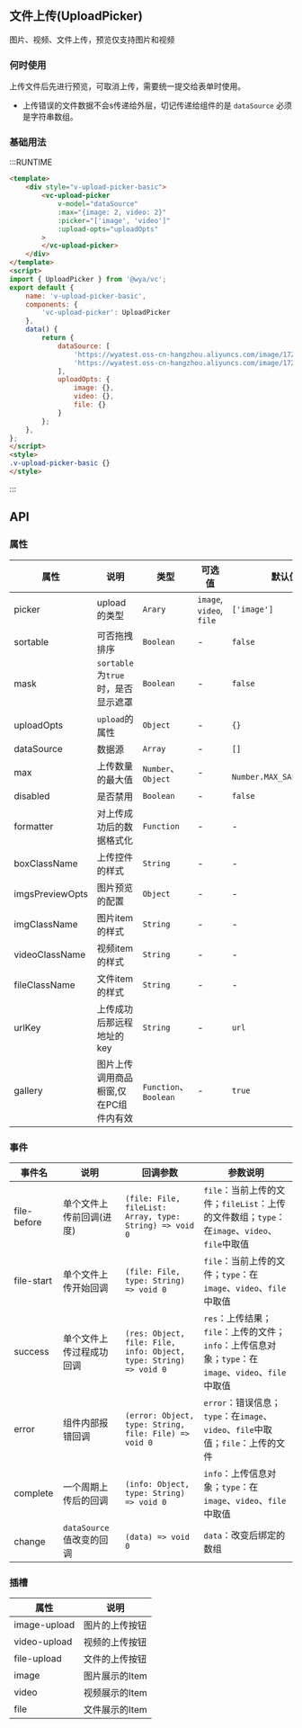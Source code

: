 ## 文件上传(UploadPicker)
图片、视频、文件上传，预览仅支持图片和视频

### 何时使用
上传文件后先进行预览，可取消上传，需要统一提交给表单时使用。
- 上传错误的文件数据不会s传递给外层，切记传递给组件的是 `dataSource` 必须是字符串数组。

### 基础用法

:::RUNTIME
```html
<template>
    <div style="v-upload-picker-basic">
        <vc-upload-picker
            v-model="dataSource"
            :max="{image: 2, video: 2}"
            :picker="['image', 'video']"
            :upload-opts="uploadOpts"
        >
        </vc-upload-picker>
    </div>
</template>
<script>
import { UploadPicker } from '@wya/vc';
export default {
    name: 'v-upload-picker-basic',
	components: {
		'vc-upload-picker': UploadPicker
	},
	data() {
		return {
			dataSource: [
				'https://wyatest.oss-cn-hangzhou.aliyuncs.com/image/172/20191226/2007790743/test_video.mp4', 
				'https://wyatest.oss-cn-hangzhou.aliyuncs.com/image/172/20200306/0936814587/O1CN01STX58I1HIDIUHqYwP_!!2885750734.jpg!4-4'
            ],
            uploadOpts: {
                image: {},
                video: {},
                file: {}
            }
		};
	},
};
</script>
<style>
.v-upload-picker-basic {}
</style>
```
:::

## API

### 属性
属性 | 说明 | 类型 | 可选值 | 默认值
---|---|---|---|---
picker | upload的类型 | `Arary` | `image`, `video`, `file` | `['image']`
sortable | 可否拖拽排序 | `Boolean` | - | `false`
mask | `sortable`为`true`时，是否显示遮罩 | `Boolean` | - | `false`
uploadOpts | `upload`的属性 | `Object` | - | `{}`
dataSource | 数据源 | `Array` | - | `[]`
max | 上传数量的最大值 | `Number`、`Object` | - | ` Number.MAX_SAFE_INTEGER`
disabled | 是否禁用 | `Boolean` | - | `false`
formatter | 对上传成功后的数据格式化 | `Function` | - | - |
boxClassName | 上传控件的样式 | `String` | - | - |
imgsPreviewOpts | 图片预览的配置 | `Object` | - | - |
imgClassName | 图片item的样式 | `String` | - | - |
videoClassName | 视频item的样式 | `String` | - | - |
fileClassName | 文件item的样式 | `String` | - | - |
urlKey | 上传成功后那远程地址的key | `String` | - |`url` |
gallery | 图片上传调用商品橱窗,仅在PC组件内有效 | `Function`、`Boolean` | - | `true`

### 事件
事件名 | 说明 | 回调参数 | 参数说明
---|---|---|---
file-before | 单个文件上传前回调(进度) | `(file: File, fileList: Array, type: String) => void 0` | `file`：当前上传的文件；`fileList`：上传的文件数组；`type`：在`image`、`video`、`file`中取值
file-start | 单个文件上传开始回调 | `(file: File, type: String) => void 0` | `file`：当前上传的文件；`type`：在`image`、`video`、`file`中取值
success | 单个文件上传过程成功回调 | `(res: Object, file: File, info: Object, type: String) => void 0` | `res`：上传结果；`file`：上传的文件；`info`：上传信息对象；`type`：在`image`、`video`、`file`中取值
error | 组件内部报错回调 | `(error: Object, type: String, file: File) => void 0` | `error`：错误信息；`type`：在`image`、`video`、`file`中取值；`file`：上传的文件
complete | 一个周期上传后的回调 | `(info: Object, type: String) => void 0` | `info`：上传信息对象；`type`：在`image`、`video`、`file`中取值
change | `dataSource`值改变的回调 | `(data) => void 0` | `data`：改变后绑定的数组

### 插槽
属性 | 说明 
---|---
image-upload | 图片的上传按钮
video-upload | 视频的上传按钮
file-upload | 文件的上传按钮
image | 图片展示的Item
video | 视频展示的Item
file | 文件展示的Item